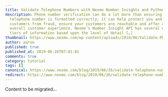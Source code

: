 ```yaml
---
title: Validate Telephone Numbers with Nexmo Number Insights and Python
description: Phone number verification can do a lot more than ensuring that a
  telephone number is formatted correctly; it can help protect you and your
  customers from fraud, ensure your customers are reachable and offer a better
  overall customer experience. Nexmo’s Number Insight API has several different
  tiers of information based upon the level of detail […]
thumbnail: https://www.nexmo.com/wp-content/uploads/2019/06/Validate-Phone-Numbers-with-Number-Insights-and-Python.png
author: aaron
published: true
published_at: 2019-06-26T07:01:01
comments: true
category: tutorial
tags: []
canonical: https://www.nexmo.com/blog/2019/06/26/validate-telephone-number-python-dr
redirect: https://www.nexmo.com/blog/2019/06/26/validate-telephone-number-python-dr
---
```

Content to be migrated...
